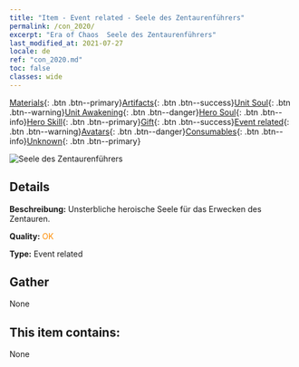 ```yaml
---
title: "Item - Event related - Seele des Zentaurenführers"
permalink: /con_2020/
excerpt: "Era of Chaos  Seele des Zentaurenführers"
last_modified_at: 2021-07-27
locale: de
ref: "con_2020.md"
toc: false
classes: wide
---
```

 [Materials](/ItemsDE/){: .btn .btn--primary}[Artifacts](/ItemsDE/Artifacts/){: .btn .btn--success}[Unit Soul](/ItemsDE/UnitSoul/){: .btn .btn--warning}[Unit Awakening](/ItemsDE/UnitAwakening/){: .btn .btn--danger}[Hero Soul](/ItemsDE/HeroSoul/){: .btn .btn--info}[Hero Skill](/ItemsDE/HeroSkill/){: .btn .btn--primary}[Gift](/ItemsDE/Gift/){: .btn .btn--success}[Event related](/ItemsDE/Events/){: .btn .btn--warning}[Avatars](/ItemsDE/Avatars/){: .btn .btn--danger}[Consumables](/ItemsDE/Consumables/){: .btn .btn--info}[Unknown](/ItemsDE/Unknown/){: .btn .btn--primary}

 ![Seele des Zentaurenführers](/images/t/juexing_201.png)

## Details
 **Beschreibung:** Unsterbliche heroische Seele für das Erwecken des Zentauren.

 **Quality:** <span style="color: #FF8C00">OK</span>

 **Type:** Event related

## Gather

  None

## This item contains:

  None


